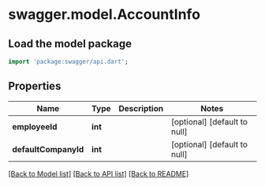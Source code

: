 # swagger.model.AccountInfo

## Load the model package
```dart
import 'package:swagger/api.dart';
```

## Properties
Name | Type | Description | Notes
------------ | ------------- | ------------- | -------------
**employeeId** | **int** |  | [optional] [default to null]
**defaultCompanyId** | **int** |  | [optional] [default to null]

[[Back to Model list]](../README.md#documentation-for-models) [[Back to API list]](../README.md#documentation-for-api-endpoints) [[Back to README]](../README.md)



